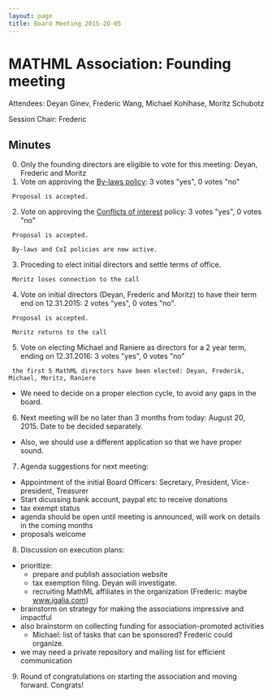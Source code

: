 ```yaml
---
layout: page
title: Board Meeting 2015-20-05
---
```


# MATHML Association: Founding meeting

Attendees: Deyan Ginev, Frederic Wang, Michael Kohlhase, Moritz Schubotz

Session Chair: Frederic

## Minutes
0. Only the founding directors are eligible to vote for this meeting: Deyan, Frederic and Moritz
1. Vote on approving the [By-laws policy](https://github.com/fred-wang/MathMLAssociation/blob/a6138c236bf3a3d8ac46b8bea2eacfb61fde8755/NonProfitCorporateByLaws.md): 3 votes "yes", 0 votes "no"

  ```
   Proposal is accepted. 
  ```
2. Vote on approving the [Conflicts of interest](https://github.com/fred-wang/MathMLAssociation/blob/a6138c236bf3a3d8ac46b8bea2eacfb61fde8755/ConflictOfInterestPolicy.md) policy: 3 votes "yes", 0 votes "no"
  ```
   Proposal is accepted. 
  ```

  ```
   By-laws and CoI policies are now active.
  ```

3. Proceding to elect initial directors and settle terms of office.

  ```
   Moritz loses connection to the call
  ```
4. Vote on initial directors (Deyan, Frederic and Moritz) to have their term end on 12.31.2015: 2 votes "yes", 0 votes "no".
  ```
   Proposal is accepted. 
  ```

  ```
   Moritz returns to the call
  ```
5. Vote on electing Michael and Raniere as directors for a 2 year term, ending on 12.31.2016: 3 votes "yes", 0 votes "no" 
  ```
   the first 5 MathML directors have been elected: Deyan, Frederik, Michael, Moritz, Raniere
  ```
 * We need to decide on a proper election cycle, to avoid any gaps in the board.

6. Next meeting will be no later than 3 months from today: August 20, 2015. Date to be decided separately.
 * Also, we should use a different application so that we have proper sound.

7. Agenda suggestions for next meeting:
 * Appointment of the initial Board Officers: Secretary, President, Vice-president, Treasurer
 * Start dicussing bank account, paypal etc to receive donations
 * tax exempt status
 * agenda should be open until meeting is announced, will work on details in the coming months
 * proposals welcome 

8. Discussion on execution plans:
 * prioritize:
    * prepare and publish association website
    * tax exemption filing. Deyan will investigate.
    * recruiting MathML affiliates in the organization (Frederic: maybe www.igalia.com)
 * brainstorm on strategy for making the associations impressive and impactful 
 * also brainstorm on collecting funding for association-promoted activities 
   * Michael: list of tasks that can be sponsored? Frederic could organize.
 * we may need a private repository and mailing list for efficient communication

9. Round of congratulations on starting the association and moving forward. Congrats!
